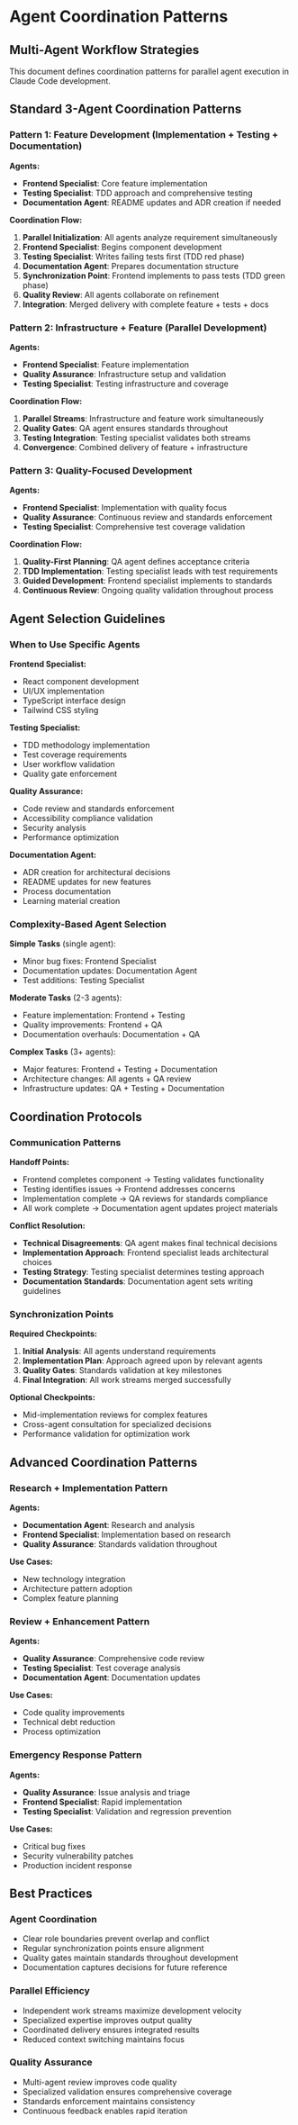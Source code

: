 # Agent Coordination Patterns

## Multi-Agent Workflow Strategies

This document defines coordination patterns for parallel agent execution in Claude Code development.

## Standard 3-Agent Coordination Patterns

### Pattern 1: Feature Development (Implementation + Testing + Documentation)

**Agents:**

- **Frontend Specialist**: Core feature implementation
- **Testing Specialist**: TDD approach and comprehensive testing
- **Documentation Agent**: README updates and ADR creation if needed

**Coordination Flow:**

1. **Parallel Initialization**: All agents analyze requirement simultaneously
2. **Frontend Specialist**: Begins component development
3. **Testing Specialist**: Writes failing tests first (TDD red phase)
4. **Documentation Agent**: Prepares documentation structure
5. **Synchronization Point**: Frontend implements to pass tests (TDD green phase)
6. **Quality Review**: All agents collaborate on refinement
7. **Integration**: Merged delivery with complete feature + tests + docs

### Pattern 2: Infrastructure + Feature (Parallel Development)

**Agents:**

- **Frontend Specialist**: Feature implementation
- **Quality Assurance**: Infrastructure setup and validation
- **Testing Specialist**: Testing infrastructure and coverage

**Coordination Flow:**

1. **Parallel Streams**: Infrastructure and feature work simultaneously
2. **Quality Gates**: QA agent ensures standards throughout
3. **Testing Integration**: Testing specialist validates both streams
4. **Convergence**: Combined delivery of feature + infrastructure

### Pattern 3: Quality-Focused Development

**Agents:**

- **Frontend Specialist**: Implementation with quality focus
- **Quality Assurance**: Continuous review and standards enforcement
- **Testing Specialist**: Comprehensive test coverage validation

**Coordination Flow:**

1. **Quality-First Planning**: QA agent defines acceptance criteria
2. **TDD Implementation**: Testing specialist leads with test requirements
3. **Guided Development**: Frontend specialist implements to standards
4. **Continuous Review**: Ongoing quality validation throughout process

## Agent Selection Guidelines

### When to Use Specific Agents

**Frontend Specialist:**

- React component development
- UI/UX implementation
- TypeScript interface design
- Tailwind CSS styling

**Testing Specialist:**

- TDD methodology implementation
- Test coverage requirements
- User workflow validation
- Quality gate enforcement

**Quality Assurance:**

- Code review and standards enforcement
- Accessibility compliance validation
- Security analysis
- Performance optimization

**Documentation Agent:**

- ADR creation for architectural decisions
- README updates for new features
- Process documentation
- Learning material creation

### Complexity-Based Agent Selection

**Simple Tasks** (single agent):

- Minor bug fixes: Frontend Specialist
- Documentation updates: Documentation Agent
- Test additions: Testing Specialist

**Moderate Tasks** (2-3 agents):

- Feature implementation: Frontend + Testing
- Quality improvements: Frontend + QA
- Documentation overhauls: Documentation + QA

**Complex Tasks** (3+ agents):

- Major features: Frontend + Testing + Documentation
- Architecture changes: All agents + QA review
- Infrastructure updates: QA + Testing + Documentation

## Coordination Protocols

### Communication Patterns

**Handoff Points:**

- Frontend completes component → Testing validates functionality
- Testing identifies issues → Frontend addresses concerns
- Implementation complete → QA reviews for standards compliance
- All work complete → Documentation agent updates project materials

**Conflict Resolution:**

- **Technical Disagreements**: QA agent makes final technical decisions
- **Implementation Approach**: Frontend specialist leads architectural choices
- **Testing Strategy**: Testing specialist determines testing approach
- **Documentation Standards**: Documentation agent sets writing guidelines

### Synchronization Points

**Required Checkpoints:**

1. **Initial Analysis**: All agents understand requirements
2. **Implementation Plan**: Approach agreed upon by relevant agents
3. **Quality Gates**: Standards validation at key milestones
4. **Final Integration**: All work streams merged successfully

**Optional Checkpoints:**

- Mid-implementation reviews for complex features
- Cross-agent consultation for specialized decisions
- Performance validation for optimization work

## Advanced Coordination Patterns

### Research + Implementation Pattern

**Agents:**

- **Documentation Agent**: Research and analysis
- **Frontend Specialist**: Implementation based on research
- **Quality Assurance**: Standards validation throughout

**Use Cases:**

- New technology integration
- Architecture pattern adoption
- Complex feature planning

### Review + Enhancement Pattern

**Agents:**

- **Quality Assurance**: Comprehensive code review
- **Testing Specialist**: Test coverage analysis
- **Documentation Agent**: Documentation updates

**Use Cases:**

- Code quality improvements
- Technical debt reduction
- Process optimization

### Emergency Response Pattern

**Agents:**

- **Quality Assurance**: Issue analysis and triage
- **Frontend Specialist**: Rapid implementation
- **Testing Specialist**: Validation and regression prevention

**Use Cases:**

- Critical bug fixes
- Security vulnerability patches
- Production incident response

## Best Practices

### Agent Coordination

- Clear role boundaries prevent overlap and conflict
- Regular synchronization points ensure alignment
- Quality gates maintain standards throughout development
- Documentation captures decisions for future reference

### Parallel Efficiency

- Independent work streams maximize development velocity
- Specialized expertise improves output quality
- Coordinated delivery ensures integrated results
- Reduced context switching maintains focus

### Quality Assurance

- Multi-agent review improves code quality
- Specialized validation ensures comprehensive coverage
- Standards enforcement maintains consistency
- Continuous feedback enables rapid iteration
